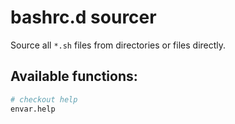 # bashrc.d sourcer

Source all `*.sh` files from directories or files directly.

## Available functions:

```sh
# checkout help
envar.help
```
